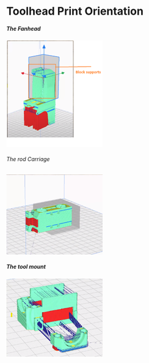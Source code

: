 # Toolhead Print Orientation

##### The Fanhead

<img src="https://raw.githubusercontent.com/gbit-is/the100-instructions/main/source/print_orientation/toolhead/fan_ducts_2.png" width="50%">


###### The rod Carriage

<img src="https://raw.githubusercontent.com/gbit-is/the100-instructions/main/source/print_orientation/toolhead/rod_carriage.png" width="50%">



##### The tool mount
<img src="https://raw.githubusercontent.com/gbit-is/the100-instructions/main/source/print_orientation/toolhead/hotend_holder.png" width="50%">


